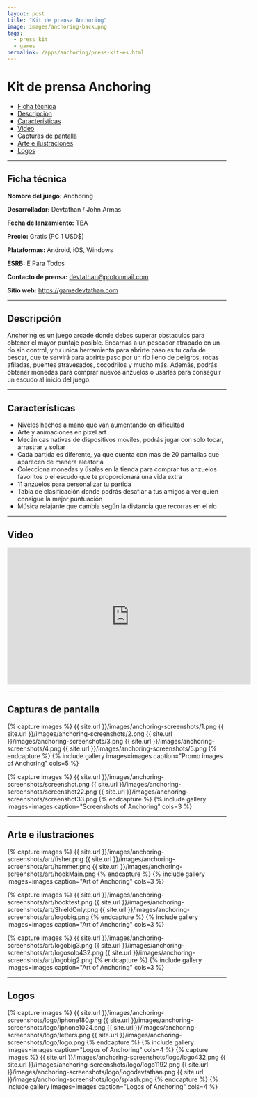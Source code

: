 ```yaml
---
layout: post
title: "Kit de prensa Anchoring"
image: images/anchoring-back.png
tags:
  - press kit
  - games
permalink: /apps/anchoring/press-kit-es.html
---
```



# Kit de prensa Anchoring

- [Ficha técnica](#ficha-técnica)
- [Descripción](#descripción)
- [Características](#características)
- [Video](#video)
- [Capturas de pantalla](#capturas-de-pantalla)
- [Arte e ilustraciones](#arte-e-ilustraciones)
- [Logos](#logos)

* * *

## Ficha técnica

**Nombre del juego:** Anchoring

**Desarrollador:** Devtathan / John Armas

**Fecha de lanzamiento:** TBA

**Precio:** Gratis (PC 1 USD$)

**Plataformas:** Android, iOS, Windows

**ESRB:** E Para Todos

**Contacto de prensa:** devtathan@protonmail.com

**Sitio web:** https://gamedevtathan.com

* * *

## Descripción

Anchoring es un juego arcade donde debes superar obstaculos para obtener el
mayor puntaje posible. Encarnas a un pescador atrapado en un río sin control,
y tu unica herramienta para abrirte paso es tu caña de pescar, que te servirá para abrirte
paso por un río lleno de peligros, rocas afiladas, puentes atravesados, cocodrilos y mucho más. Además, podrás obtener monedas para comprar nuevos anzuelos o usarlas
para conseguir un escudo al inicio del juego.

* * *

## Características

* Niveles hechos a mano que van aumentando en dificultad
* Arte y animaciones en pixel art
* Mecánicas nativas de dispositivos moviles, podrás jugar con solo tocar, arrastrar
y soltar
* Cada partida es diferente, ya que cuenta con mas de 20 pantallas que aparecen de manera aleatoria
* Colecciona monedas y úsalas en la tienda para comprar tus anzuelos favoritos
o el escudo que te proporcionará una vida extra
* 11 anzuelos para personalizar tu partida
* Tabla de clasificación donde podrás desafiar a tus amigos a ver quién consigue
la mejor puntuación
* Música relajante que cambia según la distancia que recorras en el río

* * *

## Video

<iframe width="560" height="315" src="https://www.youtube.com/embed/mea-tlpVN6M?controls=0" title="YouTube video player" frameborder="0" allow="accelerometer; autoplay; clipboard-write; encrypted-media; gyroscope; picture-in-picture; web-share" allowfullscreen></iframe>

* * *

## Capturas de pantalla

{% capture images %}
	{{ site.url }}/images/anchoring-screenshots/1.png
	{{ site.url }}/images/anchoring-screenshots/2.png
	{{ site.url }}/images/anchoring-screenshots/3.png
  {{ site.url }}/images/anchoring-screenshots/4.png
  {{ site.url }}/images/anchoring-screenshots/5.png
{% endcapture %}
{% include gallery images=images caption="Promo images of Anchoring" cols=5 %}

{% capture images %}
	{{ site.url }}/images/anchoring-screenshots/screenshot.png
	{{ site.url }}/images/anchoring-screenshots/screenshot22.png
	{{ site.url }}/images/anchoring-screenshots/screenshot33.png
{% endcapture %}
{% include gallery images=images caption="Screenshots of Anchoring" cols=3 %}

* * *

## Arte e ilustraciones

{% capture images %}
	{{ site.url }}/images/anchoring-screenshots/art/fisher.png
	{{ site.url }}/images/anchoring-screenshots/art/hammer.png
	{{ site.url }}/images/anchoring-screenshots/art/hookMain.png
{% endcapture %}
{% include gallery images=images caption="Art of Anchoring" cols=3 %}

{% capture images %}
	{{ site.url }}/images/anchoring-screenshots/art/hooktest.png
  {{ site.url }}/images/anchoring-screenshots/art/ShieldOnly.png
	{{ site.url }}/images/anchoring-screenshots/art/logobig.png
{% endcapture %}
{% include gallery images=images caption="Art of Anchoring" cols=3 %}

{% capture images %}
	{{ site.url }}/images/anchoring-screenshots/art/logobig3.png
	{{ site.url }}/images/anchoring-screenshots/art/logosolo432.png
	{{ site.url }}/images/anchoring-screenshots/art/logobig2.png
{% endcapture %}
{% include gallery images=images caption="Art of Anchoring" cols=3 %}

* * *

## Logos

{% capture images %}
	{{ site.url }}/images/anchoring-screenshots/logo/iphone180.png
  {{ site.url }}/images/anchoring-screenshots/logo/iphone1024.png
	{{ site.url }}/images/anchoring-screenshots/logo/letters.png
  	{{ site.url }}/images/anchoring-screenshots/logo/logo.png
{% endcapture %}
{% include gallery images=images caption="Logos of Anchoring" cols=4 %}
{% capture images %}
	{{ site.url }}/images/anchoring-screenshots/logo/logo432.png
	{{ site.url }}/images/anchoring-screenshots/logo/logo1192.png
	{{ site.url }}/images/anchoring-screenshots/logo/logodevtathan.png
  {{ site.url }}/images/anchoring-screenshots/logo/splash.png
{% endcapture %}
{% include gallery images=images caption="Logos of Anchoring" cols=4 %}
